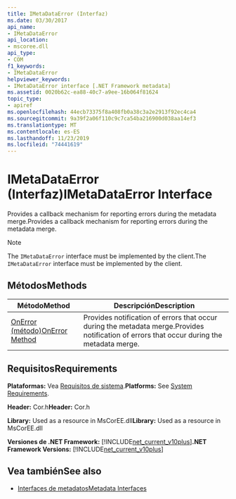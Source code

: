 ```yaml
---
title: IMetaDataError (Interfaz)
ms.date: 03/30/2017
api_name:
- IMetaDataError
api_location:
- mscoree.dll
api_type:
- COM
f1_keywords:
- IMetaDataError
helpviewer_keywords:
- IMetaDataError interface [.NET Framework metadata]
ms.assetid: 0020b62c-ea88-40c7-a9ee-16b064f81624
topic_type:
- apiref
ms.openlocfilehash: 44ecb73375f8a408fb0a38c3a2e2913f92ec4ca4
ms.sourcegitcommit: 9a39f2a06f110c9c7ca54ba216900d038aa14ef3
ms.translationtype: MT
ms.contentlocale: es-ES
ms.lasthandoff: 11/23/2019
ms.locfileid: "74441619"
---
```

# <a name="imetadataerror-interface"></a><span data-ttu-id="71a95-102">IMetaDataError (Interfaz)</span><span class="sxs-lookup"><span data-stu-id="71a95-102">IMetaDataError Interface</span></span>
<span data-ttu-id="71a95-103">Provides a callback mechanism for reporting errors during the metadata merge.</span><span class="sxs-lookup"><span data-stu-id="71a95-103">Provides a callback mechanism for reporting errors during the metadata merge.</span></span>  
  
> [!NOTE]
> <span data-ttu-id="71a95-104">The `IMetaDataError` interface must be implemented by the client.</span><span class="sxs-lookup"><span data-stu-id="71a95-104">The `IMetaDataError` interface must be implemented by the client.</span></span>  
  
## <a name="methods"></a><span data-ttu-id="71a95-105">Métodos</span><span class="sxs-lookup"><span data-stu-id="71a95-105">Methods</span></span>  
  
|<span data-ttu-id="71a95-106">Método</span><span class="sxs-lookup"><span data-stu-id="71a95-106">Method</span></span>|<span data-ttu-id="71a95-107">Descripción</span><span class="sxs-lookup"><span data-stu-id="71a95-107">Description</span></span>|  
|------------|-----------------|  
|[<span data-ttu-id="71a95-108">OnError (método)</span><span class="sxs-lookup"><span data-stu-id="71a95-108">OnError Method</span></span>](../../../../docs/framework/unmanaged-api/metadata/imetadataerror-onerror-method.md)|<span data-ttu-id="71a95-109">Provides notification of errors that occur during the metadata merge.</span><span class="sxs-lookup"><span data-stu-id="71a95-109">Provides notification of errors that occur during the metadata merge.</span></span>|  
  
## <a name="requirements"></a><span data-ttu-id="71a95-110">Requisitos</span><span class="sxs-lookup"><span data-stu-id="71a95-110">Requirements</span></span>  
 <span data-ttu-id="71a95-111">**Plataformas:** Vea [Requisitos de sistema](../../../../docs/framework/get-started/system-requirements.md).</span><span class="sxs-lookup"><span data-stu-id="71a95-111">**Platforms:** See [System Requirements](../../../../docs/framework/get-started/system-requirements.md).</span></span>  
  
 <span data-ttu-id="71a95-112">**Header:** Cor.h</span><span class="sxs-lookup"><span data-stu-id="71a95-112">**Header:** Cor.h</span></span>  
  
 <span data-ttu-id="71a95-113">**Library:** Used as a resource in MsCorEE.dll</span><span class="sxs-lookup"><span data-stu-id="71a95-113">**Library:** Used as a resource in MsCorEE.dll</span></span>  
  
 <span data-ttu-id="71a95-114">**Versiones de .NET Framework:** [!INCLUDE[net_current_v10plus](../../../../includes/net-current-v10plus-md.md)]</span><span class="sxs-lookup"><span data-stu-id="71a95-114">**.NET Framework Versions:** [!INCLUDE[net_current_v10plus](../../../../includes/net-current-v10plus-md.md)]</span></span>  
  
## <a name="see-also"></a><span data-ttu-id="71a95-115">Vea también</span><span class="sxs-lookup"><span data-stu-id="71a95-115">See also</span></span>

- [<span data-ttu-id="71a95-116">Interfaces de metadatos</span><span class="sxs-lookup"><span data-stu-id="71a95-116">Metadata Interfaces</span></span>](../../../../docs/framework/unmanaged-api/metadata/metadata-interfaces.md)
